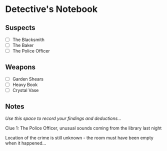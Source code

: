 # Detective's Notebook

## Suspects
- [ ] The Blacksmith
- [ ] The Baker
- [ ] The Police Officer

## Weapons
- [ ] Garden Shears
- [ ] Heavy Book
- [ ] Crystal Vase

## Notes
*Use this space to record your findings and deductions...*

Clue 1: The Police Officer, unusual sounds coming from the library last night 









Location of the crime is still unknown - the room must have been empty when it happened...
